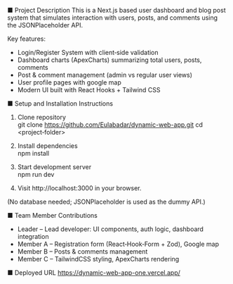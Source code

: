 ■ Project Description
This is a Next.js based user dashboard and blog post system that simulates interaction with users, posts, and comments using the JSONPlaceholder API.

Key features:
- Login/Register System with client‑side validation
- Dashboard charts (ApexCharts) summarizing total users, posts, comments
- Post & comment management (admin vs regular user views)
- User profile pages with google map
- Modern UI built with React Hooks + Tailwind CSS

■ Setup and Installation Instructions
1. Clone repository  
   git clone https://github.com/Eulabadar/dynamic-web-app.git
   cd <project‑folder>

2. Install dependencies  
   npm install

3. Start development server  
   npm run dev

4. Visit http://localhost:3000 in your browser.

(No database needed; JSONPlaceholder is used as the dummy API.)

■ Team Member Contributions
- Leader – Lead developer: UI components, auth logic, dashboard integration
- Member A – Registration form (React‑Hook‑Form + Zod), Google map
- Member B – Posts & comments management
- Member C – TailwindCSS styling, ApexCharts rendering

■ Deployed URL
https://dynamic-web-app-one.vercel.app/
